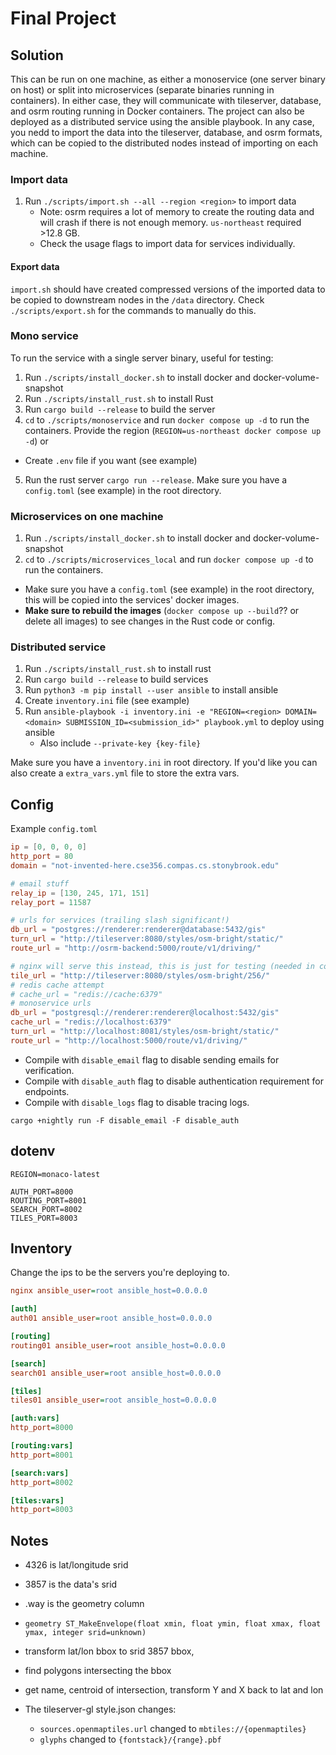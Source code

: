 # Final Project

## Solution

This can be run on one machine, as either a monoservice (one server binary on host)
or split into microservices (separate binaries running in containers). In either
case, they will communicate with tileserver, database, and osrm routing running
in Docker containers.
The project can also be deployed as a distributed service using the ansible
playbook.
In any case, you nedd to import the data into the tileserver, database, and osrm
formats, which can be copied to the distributed nodes instead of importing on
each machine.

### Import data

1. Run `./scripts/import.sh --all --region <region>` to import data
   * Note: osrm requires a lot of memory to create the routing data and will
   crash if there is not enough memory. `us-northeast` required >12.8 GB.
   * Check the usage flags to import data for services individually.

#### Export data

`import.sh` should have created compressed versions of the imported data to be
copied to downstream nodes in the `/data` directory. Check `./scripts/export.sh`
for the commands to manually do this.

### Mono service 

To run the service with a single server binary, useful for testing:

1. Run `./scripts/install_docker.sh` to install docker and docker-volume-snapshot
2. Run `./scripts/install_rust.sh` to install Rust
3. Run `cargo build --release` to build the server
4. `cd` to `./scripts/monoservice` and run `docker compose up -d` to run the
containers.
  Provide the region (`REGION=us-northeast docker compose up -d`) or
  * Create `.env` file if you want (see example)
5. Run the rust server `cargo run --release`.
  Make sure you have a `config.toml` (see example) in the root directory.

### Microservices on one machine

1. Run `./scripts/install_docker.sh` to install docker and docker-volume-snapshot
2. `cd` to `./scripts/microservices_local` and run `docker compose up -d` to run
the containers.
  * Make sure you have a `config.toml` (see example) in the root directory, this
  will be copied into the services' docker images.
  * **Make sure to rebuild the images** (`docker compose up --build`?? or
  delete all images) to see changes in the Rust code or config.

### Distributed service 

1. Run `./scripts/install_rust.sh` to install rust
2. Run `cargo build --release` to build services
3. Run `python3 -m pip install --user ansible` to install ansible
4. Create `inventory.ini` file (see example)
5. Run `ansible-playbook -i inventory.ini -e "REGION=<region> DOMAIN=<domain> SUBMISSION_ID=<submission_id>" playbook.yml`
to deploy using ansible
   * Also include `--private-key {key-file}`

Make sure you have a `inventory.ini` in root directory.
If you'd like you can also create a `extra_vars.yml` file to store the extra vars. 

## Config

Example `config.toml`

```toml
ip = [0, 0, 0, 0]
http_port = 80
domain = "not-invented-here.cse356.compas.cs.stonybrook.edu"

# email stuff
relay_ip = [130, 245, 171, 151]
relay_port = 11587

# urls for services (trailing slash significant!)
db_url = "postgres://renderer:renderer@database:5432/gis"
turn_url = "http://tileserver:8080/styles/osm-bright/static/"
route_url = "http://osrm-backend:5000/route/v1/driving/"

# nginx will serve this instead, this is just for testing (needed in config still)
tile_url = "http://tileserver:8080/styles/osm-bright/256/"
# redis cache attempt
# cache_url = "redis://cache:6379"
# monoservice urls
db_url = "postgresql://renderer:renderer@localhost:5432/gis"
cache_url = "redis://localhost:6379"
turn_url = "http://localhost:8081/styles/osm-bright/static/"
route_url = "http://localhost:5000/route/v1/driving/"
```

* Compile with `disable_email` flag to disable sending emails for verification.
* Compile with `disable_auth` flag to disable authentication requirement for
endpoints.
* Compile with `disable_logs` flag to disable tracing logs.

```shell
cargo +nightly run -F disable_email -F disable_auth
```

## dotenv

```env
REGION=monaco-latest

AUTH_PORT=8000
ROUTING_PORT=8001
SEARCH_PORT=8002
TILES_PORT=8003
```

## Inventory

Change the ips to be the servers you're deploying to.

```ini
nginx ansible_user=root ansible_host=0.0.0.0

[auth]
auth01 ansible_user=root ansible_host=0.0.0.0

[routing]
routing01 ansible_user=root ansible_host=0.0.0.0

[search]
search01 ansible_user=root ansible_host=0.0.0.0

[tiles]
tiles01 ansible_user=root ansible_host=0.0.0.0

[auth:vars]
http_port=8000

[routing:vars]
http_port=8001

[search:vars]
http_port=8002

[tiles:vars]
http_port=8003
```

## Notes

* 4326 is lat/longitude srid
* 3857 is the data's srid
* .way is the geometry column
* `geometry ST_MakeEnvelope(float xmin, float ymin, float xmax, float ymax, integer srid=unknown)`

* transform lat/lon bbox to srid 3857 bbox,
* find polygons intersecting the bbox
* get name, centroid of intersection, transform Y and X back to lat and lon

* The tileserver-gl style.json changes:
  * `sources.openmaptiles.url` changed to `mbtiles://{openmaptiles}`
  * `glyphs` changed to `{fontstack}/{range}.pbf`

